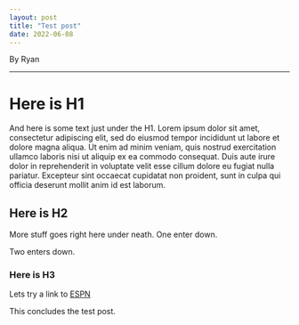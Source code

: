 ```yaml
---
layout: post
title: "Test post"
date: 2022-06-08
---
```


By Ryan

---

# Here is H1 

And here is some text just under the H1. Lorem ipsum dolor sit amet, consectetur adipiscing elit, sed do eiusmod tempor incididunt ut labore et dolore magna aliqua. Ut enim ad minim veniam, quis nostrud exercitation ullamco laboris nisi ut aliquip ex ea commodo consequat. Duis aute irure dolor in reprehenderit in voluptate velit esse cillum dolore eu fugiat nulla pariatur. Excepteur sint occaecat cupidatat non proident, sunt in culpa qui officia deserunt mollit anim id est laborum.

## Here is H2

More stuff goes right here under neath. 
One enter down. 

Two enters down. 

### Here is H3

Lets try a link to [ESPN](https://www.espn.com)

This concludes the test post.  

